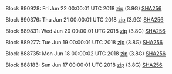 Block 890928: Fri Jun 22 00:00:01 UTC 2018 [zip](https://dash-bootstrap.ams3.digitaloceanspaces.com/mainnet/2018-06-22/bootstrap.dat.zip) (3.9G) [SHA256](https://dash-bootstrap.ams3.digitaloceanspaces.com/mainnet/2018-06-22/sha256.txt)

Block 890376: Thu Jun 21 00:00:01 UTC 2018 [zip](https://dash-bootstrap.ams3.digitaloceanspaces.com/mainnet/2018-06-21/bootstrap.dat.zip) (3.9G) [SHA256](https://dash-bootstrap.ams3.digitaloceanspaces.com/mainnet/2018-06-21/sha256.txt)

Block 889831: Wed Jun 20 00:00:01 UTC 2018 [zip](https://dash-bootstrap.ams3.digitaloceanspaces.com/mainnet/2018-06-20/bootstrap.dat.zip) (3.8G) [SHA256](https://dash-bootstrap.ams3.digitaloceanspaces.com/mainnet/2018-06-20/sha256.txt)

Block 889277: Tue Jun 19 00:00:01 UTC 2018 [zip](https://dash-bootstrap.ams3.digitaloceanspaces.com/mainnet/2018-06-19/bootstrap.dat.zip) (3.8G) [SHA256](https://dash-bootstrap.ams3.digitaloceanspaces.com/mainnet/2018-06-19/sha256.txt)

Block 888735: Mon Jun 18 00:00:02 UTC 2018 [zip](https://dash-bootstrap.ams3.digitaloceanspaces.com/mainnet/2018-06-18/bootstrap.dat.zip) (3.8G) [SHA256](https://dash-bootstrap.ams3.digitaloceanspaces.com/mainnet/2018-06-18/sha256.txt)

Block 888183: Sun Jun 17 00:00:01 UTC 2018 [zip](https://dash-bootstrap.ams3.digitaloceanspaces.com/mainnet/2018-06-17/bootstrap.dat.zip) (3.8G) [SHA256](https://dash-bootstrap.ams3.digitaloceanspaces.com/mainnet/2018-06-17/sha256.txt)
